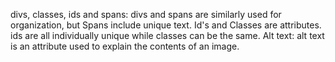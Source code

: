divs, classes, ids and spans: divs and spans are similarly used for organization, but Spans include unique text. Id's and Classes are attributes. ids are all individually unique while classes can be the same.
Alt text: alt text is an attribute used to explain the contents of an image.
